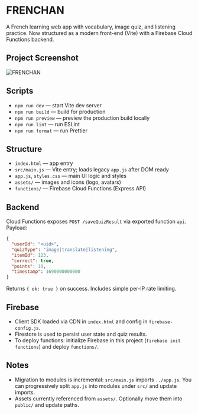 # FRENCHAN

A French learning web app with vocabulary, image quiz, and listening practice. Now structured as a modern front-end (Vite) with a Firebase Cloud Functions backend.

## Project Screenshot

![FRENCHAN](https://github.com/SiniTP/frenchman-25/blob/screenshot/1.png)

## Scripts

- `npm run dev` — start Vite dev server
- `npm run build` — build for production
- `npm run preview` — preview the production build locally
- `npm run lint` — run ESLint
- `npm run format` — run Prettier

## Structure

- `index.html` — app entry
- `src/main.js` — Vite entry; loads legacy `app.js` after DOM ready
- `app.js`, `styles.css` — main UI logic and styles
- `assets/` — images and icons (logo, avatars)
- `functions/` — Firebase Cloud Functions (Express API)

## Backend

Cloud Functions exposes `POST /saveQuizResult` via exported function `api`. Payload:
```json
{
  "userId": "<uid>",
  "quizType": "image|translate|listening",
  "itemId": 123,
  "correct": true,
  "points": 10,
  "timestamp": 1690000000000
}
```
Returns `{ ok: true }` on success. Includes simple per-IP rate limiting.

## Firebase

- Client SDK loaded via CDN in `index.html` and config in `firebase-config.js`.
- Firestore is used to persist user state and quiz results.
- To deploy functions: initialize Firebase in this project (`firebase init functions`) and deploy `functions/`.

## Notes

- Migration to modules is incremental: `src/main.js` imports `../app.js`. You can progressively split `app.js` into modules under `src/` and update imports.
- Assets currently referenced from `assets/`. Optionally move them into `public/` and update paths.
